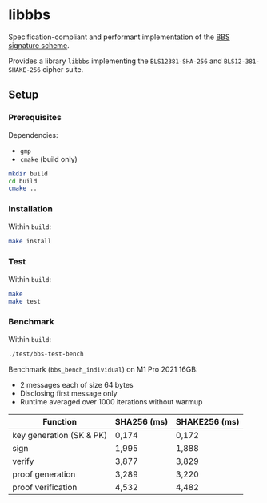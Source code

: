# libbbs

Specification-compliant and performant implementation of the [BBS signature scheme](https://datatracker.ietf.org/doc/draft-irtf-cfrg-bbs-signatures/).

Provides a library `libbbs` implementing the `BLS12381-SHA-256` and `BLS12-381-SHAKE-256` cipher suite.

## Setup

### Prerequisites

Dependencies:

- `gmp`
- `cmake` (build only)

```zsh
mkdir build
cd build
cmake ..
```

### Installation

Within `build`:

```zsh
make install
```

### Test

Within `build`:

```zsh
make
make test
```

### Benchmark

Within `build`:

```zsh
./test/bbs-test-bench
```

 

Benchmark (`bbs_bench_individual`) on M1 Pro 2021 16GB:

- 2 messages each of size 64 bytes
- Disclosing first message only
- Runtime averaged over 1000 iterations without warmup

| Function                 | SHA256 (ms) | SHAKE256 (ms) |
| ------------------------ | ----------- | ------------- |
| key generation (SK & PK) | 0,174       | 0,172         |
| sign                     | 1,995       | 1,888         |
| verify                   | 3,877       | 3,829         |
| proof generation         | 3,289       | 3,220         |
| proof verification       | 4,532       | 4,482         |
